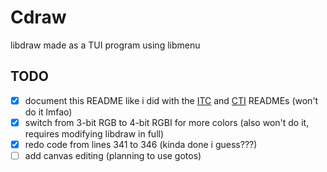 # Cdraw
libdraw made as a TUI program using libmenu

## TODO
- [x] document this README like i did with the [ITC](utils/ITC/README.md) and [CTI](utils/CTI/README.md) READMEs (won't do it lmfao)  
- [x] switch from 3-bit RGB to 4-bit RGBI for more colors (also won't do it, requires modifying libdraw in full)  
- [x] redo code from lines 341 to 346 (kinda done i guess???)  
- [ ] add canvas editing (planning to use gotos)
